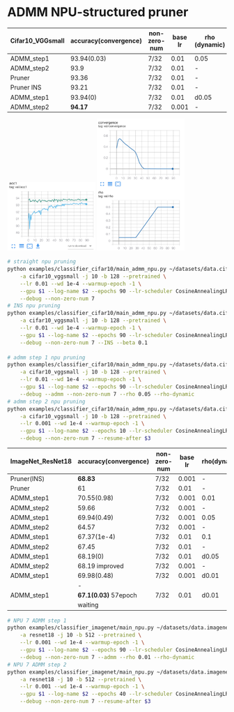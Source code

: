 # ADMM NPU-structured pruner

| Cifar10_VGGsmall | accuracy(convergence) | non-zero-num | base lr | rho (dynamic)  |
|------------------|-----------------------|--------------|---------|----------------|
| ADMM_step1       | 93.94(0.03)           | 7/32         | 0.01    | 0.05           |
| ADMM_step2       | 93.9                  | 7/32         | 0.01    | -              |
| Pruner           | 93.36                 | 7/32         | 0.01    | -              |
| Pruner INS       | 93.21                 | 7/32         | 0.01    | -              |
| ADMM_step1       | 93.94(0)              | 7/32         | 0.01    | d0.05          |
| ADMM_step2       | **94.17**             | 7/32         | 0.001   | -              |

<img src="images/cifar10_admm_npu7.png" width="40%" height="40%">
<img src="images/cifar10_admm_npu7_2.png" width="40%" height="40%">

```bash
# straight npu pruning
python examples/classifier_cifar10/main_admm_npu.py ~/datasets/data.cifar10 \
    -a cifar10_vggsmall -j 10 -b 128 --pretrained \
    --lr 0.01 --wd 1e-4 --warmup-epoch -1 \
    --gpu $1 --log-name $2 --epochs 90 --lr-scheduler CosineAnnealingLR \
    --debug --non-zero-num 7
# INS npu pruning
python examples/classifier_cifar10/main_admm_npu.py ~/datasets/data.cifar10 \
    -a cifar10_vggsmall -j 10 -b 128 --pretrained \
    --lr 0.01 --wd 1e-4 --warmup-epoch -1 \
    --gpu $1 --log-name $2 --epochs 90 --lr-scheduler CosineAnnealingLR \
    --debug --non-zero-num 7 --INS --beta 0.1

# admm step 1 npu pruning
python examples/classifier_cifar10/main_admm_npu.py ~/datasets/data.cifar10 \
    -a cifar10_vggsmall -j 10 -b 128 --pretrained \
    --lr 0.01 --wd 1e-4 --warmup-epoch -1 \
    --gpu $1 --log-name $2 --epochs 90 --lr-scheduler CosineAnnealingLR \
    --debug --admm --non-zero-num 7 --rho 0.05 --rho-dynamic
# admm step 2 npu pruning
python examples/classifier_cifar10/main_admm_npu.py ~/datasets/data.cifar10 \
    -a cifar10_vggsmall -j 10 -b 128 --pretrained \
    --lr 0.001 --wd 1e-4 --warmup-epoch -1 \
    --gpu $1 --log-name $2 --epochs 10 --lr-scheduler CosineAnnealingLR \
    --debug --non-zero-num 7 --resume-after $3
```
| ImageNet_ResNet18 | accuracy(convergence)  | non-zero-num | base lr | rho(dynamic) | log_name                             |
|-------------------|------------------------|--------------|---------|--------------|--------------------------------------|
| Pruner(INS)       | **68.83**              | 7/32         | 0.001   | -            | resnet18_npu_2ins7                   |
| Pruner            | 61                     | 7/32         | 0.01    | -            | resnet18_npu_7_straight              |
| ADMM_step1        | 70.55(0.98)            | 7/32         | 0.001   | 0.01         | resnet18_npu_7_admm_step1            |
| ADMM_step2        | 59.66                  | 7/32         | 0.001   | -            | resnet18_npu_7_admm_step2            |
| ADMM_step1        | 69.94(0.49)            | 7/32         | 0.001   | 0.05         | resnet18_npu_7_admm_rho0.05_step1    |
| ADMM_step2        | 64.57                  | 7/32         | 0.001   | -            | resnet18_npu_7_admm_rho0.05_step2    |
| ADMM_step1        | 67.37(1e-4)            | 7/32         | 0.01    | 0.1          | resnet18_npu_7_admm_rho0.1_step1     |
| ADMM_step2        | 67.45                  | 7/32         | 0.01    | -            | resnet18_npu_7_admm_rho0.1_step2_ttt |
| ADMM_step1        | 68.19(0)               | 7/32         | 0.01    | d0.05        | resnet18_npu_7_admm_drho0.05_step1   |
| ADMM_step2        | 68.19 improved         | 7/32         | 0.001   | -            | resnet18_npu_7_admm_drho0.05_step2   |
| ADMM_step1        | 69.98(0.48)            | 7/32         | 0.001   | d0.01        |                                      |
|                   | -                      |              |         |              |                                      |
| ADMM_step1        | **67.1(0.03)** 57epoch | 7/32         | 0.01    | d0.01        | resnet18_npu_7_admm_drho0.01_step1   |
|                   | waiting                |              |         |              |                                      |

```bash
# NPU 7 ADMM step 1
python examples/classifier_imagenet/main_npu.py ~/datasets/data.imagenet \
    -a resnet18 -j 10 -b 512 --pretrained \
    --lr 0.001 --wd 1e-4 --warmup-epoch -1 \
    --gpu $1 --log-name $2 --epochs 90 --lr-scheduler CosineAnnealingLR \
    --debug --non-zero-num 7 --admm --rho 0.01 --rho-dynamic
# NPU 7 ADMM step 2
python examples/classifier_imagenet/main_npu.py ~/datasets/data.imagenet \
    -a resnet18 -j 10 -b 512 --pretrained \
    --lr 0.001 --wd 1e-4 --warmup-epoch -1 \
    --gpu $1 --log-name $2 --epochs 40 --lr-scheduler CosineAnnealingLR \
    --debug --non-zero-num 7 --resume-after $3
```
